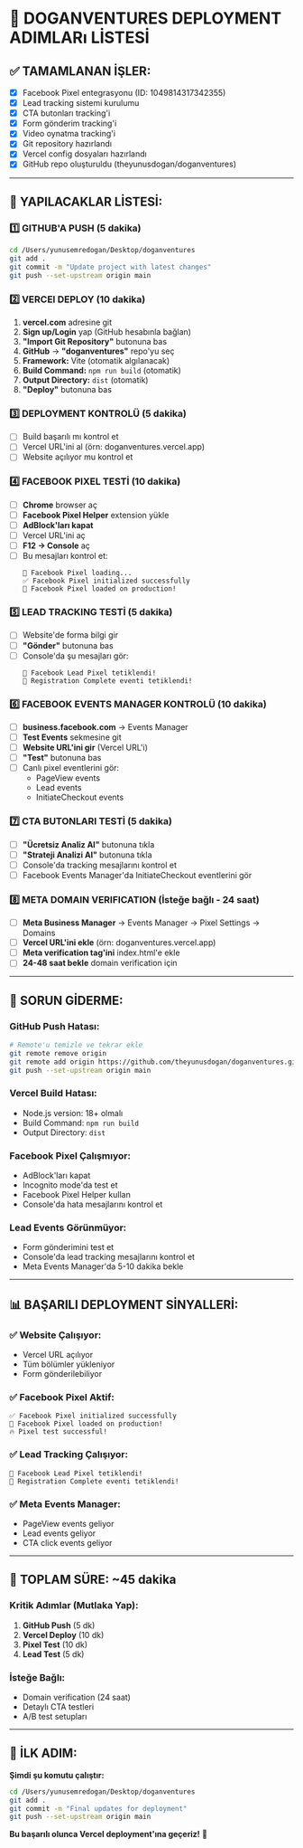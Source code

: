 # 🚀 DOGANVENTURES DEPLOYMENT ADIMLARı LİSTESİ

## ✅ TAMAMLANAN İŞLER:
- [x] Facebook Pixel entegrasyonu (ID: 1049814317342355)
- [x] Lead tracking sistemi kurulumu
- [x] CTA butonları tracking'i
- [x] Form gönderim tracking'i
- [x] Video oynatma tracking'i
- [x] Git repository hazırlandı
- [x] Vercel config dosyaları hazırlandı
- [x] GitHub repo oluşturuldu (theyunusdogan/doganventures)

---

## 🎯 YAPILACAKLAR LİSTESİ:

### 1️⃣ GITHUB'A PUSH (5 dakika)
```bash
cd /Users/yunusemredogan/Desktop/doganventures
git add .
git commit -m "Update project with latest changes"
git push --set-upstream origin main
```

### 2️⃣ VERCEl DEPLOY (10 dakika)
1. **vercel.com** adresine git
2. **Sign up/Login** yap (GitHub hesabınla bağlan)
3. **"Import Git Repository"** butonuna bas
4. **GitHub** → **"doganventures"** repo'yu seç
5. **Framework:** Vite (otomatik algılanacak)
6. **Build Command:** `npm run build` (otomatik)
7. **Output Directory:** `dist` (otomatik)
8. **"Deploy"** butonuna bas

### 3️⃣ DEPLOYMENT KONTROLÜ (5 dakika)
- [ ] Build başarılı mı kontrol et
- [ ] Vercel URL'ini al (örn: doganventures.vercel.app)
- [ ] Website açılıyor mu kontrol et

### 4️⃣ FACEBOOK PIXEL TESTİ (10 dakika)
- [ ] **Chrome** browser aç
- [ ] **Facebook Pixel Helper** extension yükle
- [ ] **AdBlock'ları kapat**
- [ ] Vercel URL'ini aç
- [ ] **F12 → Console** aç
- [ ] Bu mesajları kontrol et:
  ```
  🔄 Facebook Pixel loading...
  ✅ Facebook Pixel initialized successfully
  🎯 Facebook Pixel loaded on production!
  ```

### 5️⃣ LEAD TRACKING TESTİ (5 dakika)
- [ ] Website'de forma bilgi gir
- [ ] **"Gönder"** butonuna bas
- [ ] Console'da şu mesajları gör:
  ```
  🎯 Facebook Lead Pixel tetiklendi!
  📝 Registration Complete eventi tetiklendi!
  ```

### 6️⃣ FACEBOOK EVENTS MANAGER KONTROLÜ (10 dakika)
- [ ] **business.facebook.com** → Events Manager
- [ ] **Test Events** sekmesine git
- [ ] **Website URL'ini gir** (Vercel URL'i)
- [ ] **"Test"** butonuna bas
- [ ] Canlı pixel eventlerini gör:
  - PageView events
  - Lead events
  - InitiateCheckout events

### 7️⃣ CTA BUTONLARI TESTİ (5 dakika)
- [ ] **"Ücretsiz Analiz Al"** butonuna tıkla
- [ ] **"Strateji Analizi Al"** butonuna tıkla
- [ ] Console'da tracking mesajlarını kontrol et
- [ ] Facebook Events Manager'da InitiateCheckout eventlerini gör

### 8️⃣ META DOMAIN VERIFICATION (İsteğe bağlı - 24 saat)
- [ ] **Meta Business Manager** → Events Manager → Pixel Settings → Domains
- [ ] **Vercel URL'ini ekle** (örn: doganventures.vercel.app)
- [ ] **Meta verification tag'ini** index.html'e ekle
- [ ] **24-48 saat bekle** domain verification için

---

## 🚨 SORUN GİDERME:

### GitHub Push Hatası:
```bash
# Remote'u temizle ve tekrar ekle
git remote remove origin
git remote add origin https://github.com/theyunusdogan/doganventures.git
git push --set-upstream origin main
```

### Vercel Build Hatası:
- Node.js version: 18+ olmalı
- Build Command: `npm run build`
- Output Directory: `dist`

### Facebook Pixel Çalışmıyor:
- AdBlock'ları kapat
- Incognito mode'da test et
- Facebook Pixel Helper kullan
- Console'da hata mesajlarını kontrol et

### Lead Events Görünmüyor:
- Form gönderimini test et
- Console'da lead tracking mesajlarını kontrol et
- Meta Events Manager'da 5-10 dakika bekle

---

## 📊 BAŞARILI DEPLOYMENT SİNYALLERİ:

### ✅ Website Çalışıyor:
- Vercel URL açılıyor
- Tüm bölümler yükleniyor
- Form gönderilebiliyor

### ✅ Facebook Pixel Aktif:
```
✅ Facebook Pixel initialized successfully
🎯 Facebook Pixel loaded on production!
🔥 Pixel test successful!
```

### ✅ Lead Tracking Çalışıyor:
```
🎯 Facebook Lead Pixel tetiklendi!
📝 Registration Complete eventi tetiklendi!
```

### ✅ Meta Events Manager:
- PageView events geliyor
- Lead events geliyor
- CTA click events geliyor

---

## 🎯 TOPLAM SÜRE: ~45 dakika

### Kritik Adımlar (Mutlaka Yap):
1. **GitHub Push** (5 dk)
2. **Vercel Deploy** (10 dk)
3. **Pixel Test** (10 dk)
4. **Lead Test** (5 dk)

### İsteğe Bağlı:
- Domain verification (24 saat)
- Detaylı CTA testleri
- A/B test setupları

---

## 🚀 İLK ADIM:

**Şimdi şu komutu çalıştır:**
```bash
cd /Users/yunusemredogan/Desktop/doganventures
git add .
git commit -m "Final updates for deployment"
git push --set-upstream origin main
```

**Bu başarılı olunca Vercel deployment'ına geçeriz!** 🎯
